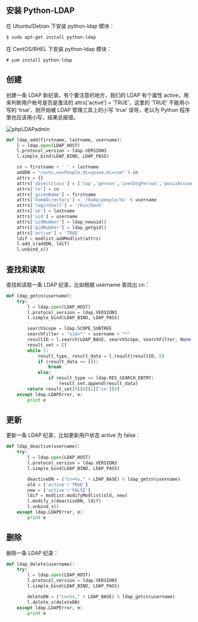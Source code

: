 ## 安装 Python-LDAP

在 Ubuntu/Debian 下安装 python-ldap 模块：

```
$ sudo apt-get install python-ldap
```

在 CentOS/RHEL 下安装 python-ldap 模块：

```
# yum install python-ldap
```

## 创建

创建一条 LDAP 新纪录。有个要注意的地方，我们的 LDAP 有个属性 active，用来判断用户帐号是否是激活的 attrs[‘active’] = ‘TRUE’，这里的 ‘TRUE’ 不能用小写的 ‘true’，刚开始被 LDAP 管理工具上的小写 ‘true’ 误导，老以为 Python 程序里也应该用小写，结果总报错。

![phpLDAPadmin](https://yunbingh.oss-cn-beijing.aliyuncs.com/img/20210419164837.png)



```python
def ldap_add(firstname, lastname, username):
    l = ldap.open(LDAP_HOST)
    l.protocol_version = ldap.VERSION3
    l.simple_bind(LDAP_BIND, LDAP_PASS)

    cn = firstname + ' ' + lastname
    addDN = "cn=%s,ou=People,dc=vpsee,dc=com" % cn
    attrs = {}
    attrs['objectclass'] = ['top','person','inetOrgPerson','posixAccount','vpseeAccount']
    attrs['cn'] = cn
    attrs['givenName'] = firstname
    attrs['homeDirectory'] = '/home/people/%s' % username
    attrs['loginShell'] = '/bin/bash'
    attrs['sn'] = lastname
    attrs['uid'] = username
    attrs['uidNumber'] = ldap_newuid()
    attrs['gidNumber'] = ldap_getgid()
    attrs['active'] = 'TRUE'
    ldif = modlist.addModlist(attrs)
    l.add_s(addDN, ldif)
    l.unbind_s()
```

## 查找和读取

查找和读取一条 LDAP 纪录，比如根据 username 查找出 cn：

```python
def ldap_getcn(username):
    try:
        l = ldap.open(LDAP_HOST)
        l.protocol_version = ldap.VERSION3
        l.simple_bind(LDAP_BIND, LDAP_PASS)

        searchScope = ldap.SCOPE_SUBTREE
        searchFilter = "uid=*" + username + "*"
        resultID = l.search(LDAP_BASE, searchScope, searchFilter, None)
        result_set = []
        while 1:
            result_type, result_data = l.result(resultID, 0)
            if (result_data == []):
                break
            else:
                if result_type == ldap.RES_SEARCH_ENTRY:
                    result_set.append(result_data)
        return result_set[0][0][1]['cn'][0]
    except ldap.LDAPError, e:
        print e
```

## 更新

更新一条 LDAP 纪录，比如更新用户状态 active 为 false：

```python
def ldap_deactive(username):
    try:
        l = ldap.open(LDAP_HOST)
        l.protocol_version = ldap.VERSION3
        l.simple_bind(LDAP_BIND, LDAP_PASS)

        deactiveDN = ("cn=%s," + LDAP_BASE) % ldap_getcn(username)
        old = {'active':'TRUE'}
        new = {'active':'FALSE'}
        ldif = modlist.modifyModlist(old, new)
        l.modify_s(deactiveDN, ldif)
        l.unbind_s()
    except ldap.LDAPError, e:
        print e
```

## 删除

删除一条 LDAP 纪录：

```python
def ldap_delete(username):
    try:
        l = ldap.open(LDAP_HOST)
        l.protocol_version = ldap.VERSION3
        l.simple_bind(LDAP_BIND, LDAP_PASS)

        deleteDN = ("cn=%s," + LDAP_BASE) % ldap_getcn(username)
        l.delete_s(deleteDN)
    except ldap.LDAPError, e:
        print e
```